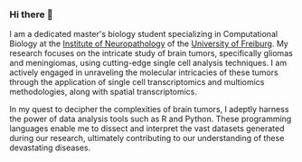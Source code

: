 ### Hi there 👋
I am a dedicated master's biology student specializing in Computational Biology at the [Institute of Neuropathology](https://www.uniklinik-freiburg.de/neuropathology.html) of the [University of Freiburg](https://uni-freiburg.de/en/). My research focuses on the intricate study of brain tumors, specifically gliomas and meningiomas, using cutting-edge single cell analysis techniques. I am actively engaged in unraveling the molecular intricacies of these tumors through the application of single cell transcriptomics and multiomics methodologies, along with spatial transcriptomics.

In my quest to decipher the complexities of brain tumors, I adeptly harness the power of data analysis tools such as R and Python. These programming languages enable me to dissect and interpret the vast datasets generated during our research, ultimately contributing to our understanding of these devastating diseases.
<!--
**niklasbinder/niklasbinder** is a ✨ _special_ ✨ repository because its `README.md` (this file) appears on your GitHub profile.

Here are some ideas to get you started:

- 🔭 I’m currently working on ...
- 🌱 I’m currently learning ...
- 👯 I’m looking to collaborate on ...
- 🤔 I’m looking for help with ...
- 💬 Ask me about ...
- 📫 How to reach me: ...
- 😄 Pronouns: ...
- ⚡ Fun fact: ...
-->
